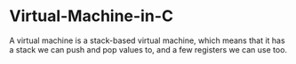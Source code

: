 # Virtual-Machine-in-C
 A virtual machine is a stack-based virtual machine, which means that it has a stack we can push and pop values to, and a few registers we can use too. 
